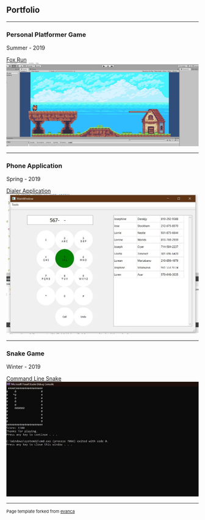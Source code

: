## Portfolio

---

### Personal Platformer Game
Summer - 2019

[Fox Run](/sample_page)
<img src="images/game.jpg?raw=true"/>

---

### Phone Application
Spring - 2019

[Dialer Application](/sample_page)
<img src="images/phone.JPG?raw=true"/>

---

### Snake Game
Winter - 2019

[Command Line Snake](/sample_page)
<img src="images/Snake.JPG?raw=true"/>

---

<p style="font-size:11px">Page template forked from <a href="https://github.com/evanca/quick-portfolio">evanca</a></p>
<!-- Remove above link if you don't want to attibute -->
